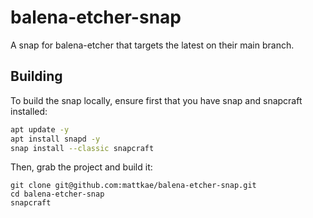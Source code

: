 # balena-etcher-snap
A snap for balena-etcher that targets the latest on their main branch.

## Building
To build the snap locally, ensure first that you have snap and snapcraft installed:
```sh
apt update -y
apt install snapd -y
snap install --classic snapcraft
```

Then, grab the project and build it:
```
git clone git@github.com:mattkae/balena-etcher-snap.git
cd balena-etcher-snap
snapcraft
```
